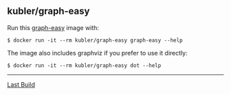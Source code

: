 ## kubler/graph-easy

Run this [graph-easy][] image with:

    $ docker run -it --rm kubler/graph-easy graph-easy --help

The image also includes graphviz if you prefer to use it directly:

    $ docker run -it --rm kubler/graph-easy dot --help

---

[Last Build][packages]

[graph-easy]: http://bloodgate.com/perl/graph/
[packages]: PACKAGES.md
